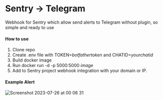 # Sentry -> Telegram
Webhook for Sentry which allow send alerts to Telegram without plugin, so simple and ready to use

#### How to use
1. Clone repo
2. Create .env file with TOKEN=*botfathertoken* and CHATID=*yourchatid*
3. Build docker image
4. Run docker run -d -p 5000:5000 *image*
5. Add to Sentry project webhook integration with your domain or IP.

#### Example Alert<br>
![Screenshot 2023-07-26 at 00 06 31](https://github.com/haosb/sentry-telegram/assets/114342765/59646334-f254-49c5-9a9b-d048ef78f607)
